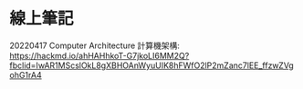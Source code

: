 # 線上筆記

20220417 Computer Architecture 計算機架構: https://hackmd.io/ahHAHhkoT-G7jkoLI6MM2Q?fbclid=IwAR1MScslOkL8gXBHOAnWyuUIK8hFWfO2lP2mZanc7lEE_ffzwZVgohG1rA4

